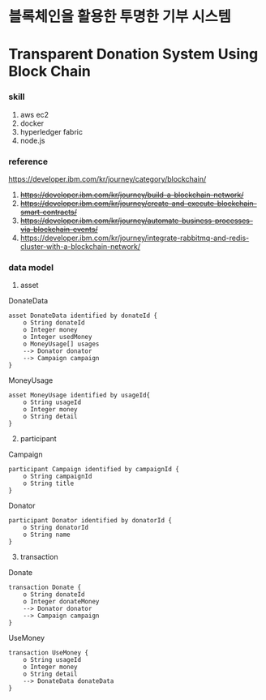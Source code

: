 블록체인을 활용한 투명한 기부 시스템
==================================
Transparent Donation System Using Block Chain
==================================



### skill
1. aws ec2
2. docker
3. hyperledger fabric
4. node.js

### reference
https://developer.ibm.com/kr/journey/category/blockchain/

1. ~~https://developer.ibm.com/kr/journey/build-a-blockchain-network/~~
2. ~~https://developer.ibm.com/kr/journey/create-and-execute-blockchain-smart-contracts/~~
3. ~~https://developer.ibm.com/kr/journey/automate-business-processes-via-blockchain-events/~~
4. https://developer.ibm.com/kr/journey/integrate-rabbitmq-and-redis-cluster-with-a-blockchain-network/


### data model 

1. asset

DonateData
```
asset DonateData identified by donateId {
    o String donateId
    o Integer money
    o Integer usedMoney
    o MoneyUsage[] usages
    --> Donator donator
    --> Campaign campaign
}
```

MoneyUsage
```
asset MoneyUsage identified by usageId{
    o String usageId
    o Integer money
    o String detail
}
```

2. participant 

Campaign
```
participant Campaign identified by campaignId {
    o String campaignId
    o String title
}
```

Donator
```
participant Donator identified by donatorId {
    o String donatorId
    o String name
}
```

3. transaction

Donate
```
transaction Donate {
    o String donateId
    o Integer donateMoney
    --> Donator donator
    --> Campaign campaign
}
```

UseMoney
```
transaction UseMoney {
    o String usageId
    o Integer money 
    o String detail
    --> DonateData donateData
}
```
